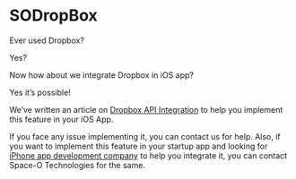 # SODropBox

Ever used Dropbox?

Yes?

Now how about we integrate Dropbox in iOS app?

Yes it’s possible!

We’ve written an article on [Dropbox API Integration](https://www.spaceotechnologies.com/ios-tutorial-import-dropbox-photos-dropbox-api-integration/) to help you implement this feature in your iOS App.

If you face any issue implementing it, you can contact us for help. Also, if you want to implement this feature in your startup app and looking for [iPhone app development company](https://www.spaceotechnologies.com/iphone-app-development/) to help you integrate it, you can contact Space-O Technologies for the same.
